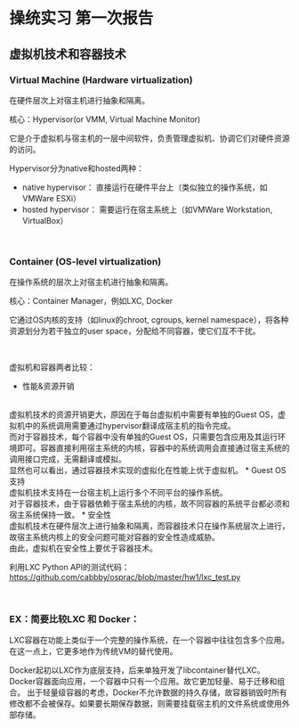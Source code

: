 # 操统实习 第一次报告

## **虚拟机技术和容器技术**

### **Virtual Machine (Hardware virtualization)**
在硬件层次上对宿主机进行抽象和隔离。

核心：Hypervisor(or VMM, Virtual Machine Monitor)

它是介于虚拟机与宿主机的一层中间软件，负责管理虚拟机、协调它们对硬件资源的访问。

Hypervisor分为native和hosted两种：

* native hypervisor：
直接运行在硬件平台上（类似独立的操作系统，如VMWare ESXi）
* hosted hypervisor：
需要运行在宿主系统上（如VMWare Workstation, VirtualBox）

<br>

### **Container (OS-level virtualization)**

在操作系统的层次上对宿主机进行抽象和隔离。

核心：Container Manager，例如LXC, Docker

它通过OS内核的支持（如linux的chroot, cgroups, kernel namespace），将各种资源划分为若干独立的user space，分配给不同容器，使它们互不干扰。

<br>

虚拟机和容器两者比较：

* 性能&资源开销
<br>
虚拟机技术的资源开销更大，原因在于每台虚拟机中需要有单独的Guest OS，虚拟机中的系统调用需要通过hypervisor翻译成宿主机的指令完成。
<br>
而对于容器技术，每个容器中没有单独的Guest OS，只需要包含应用及其运行环境即可。容器直接利用宿主系统的内核，容器中的系统调用会直接通过宿主系统的调用接口完成，无需翻译或模拟。
<br>
显然也可以看出，通过容器技术实现的虚拟化在性能上优于虚拟机。
* Guest OS支持
<br>
虚拟机技术支持在一台宿主机上运行多个不同平台的操作系统。
<br>
对于容器技术，由于容器依赖于宿主系统的内核，故不同容器的系统平台都必须和宿主系统保持一致。
* 安全性
<br>
虚拟机技术在硬件层次上进行抽象和隔离，而容器技术只在操作系统层次上进行，故宿主系统内核上的安全问题可能对容器的安全性造成威胁。
<br>
由此，虚拟机在安全性上要优于容器技术。

利用LXC Python API的测试代码：
https://github.com/cabbby/osprac/blob/master/hw1/lxc_test.py

<br>

### EX：简要比较LXC 和 Docker：
LXC容器在功能上类似于一个完整的操作系统，在一个容器中往往包含多个应用。在这一点上，它更多地作为传统VM的替代使用。

Docker起初以LXC作为底层支持，后来单独开发了libcontainer替代LXC。
Docker容器面向应用，一个容器中只有一个应用。故它更加轻量、易于迁移和组合。
出于轻量级容器的考虑，Docker不允许数据的持久存储，故容器销毁时所有修改都不会被保存。如果要长期保存数据，则需要挂载宿主机的文件系统或使用外部存储。
